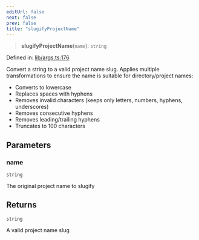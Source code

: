 ```yaml
---
editUrl: false
next: false
prev: false
title: "slugifyProjectName"
---
```


> **slugifyProjectName**(`name`): `string`

Defined in: [lib/args.ts:176](https://github.com/yashjawale/fabr/blob/f01b72cf78714226de776336ec5f87a5b71f2c78/src/lib/args.ts#L176)

Convert a string to a valid project name slug.
Applies multiple transformations to ensure the name is suitable for directory/project names:
- Converts to lowercase
- Replaces spaces with hyphens
- Removes invalid characters (keeps only letters, numbers, hyphens, underscores)
- Removes consecutive hyphens
- Removes leading/trailing hyphens
- Truncates to 100 characters

## Parameters

### name

`string`

The original project name to slugify

## Returns

`string`

A valid project name slug
